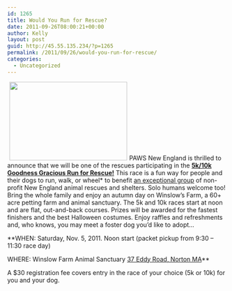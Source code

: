```yaml
---
id: 1265
title: Would You Run for Rescue?
date: 2011-09-26T08:00:21+00:00
author: Kelly
layout: post
guid: http://45.55.135.234/?p=1265
permalink: /2011/09/26/would-you-run-for-rescue/
categories:
  - Uncategorized
---
```

<img class="alignleft size-full wp-image-1266" style="margin-left: 5px; margin-right: 5px;" title="run_girls.jpg.w300h200" src="https://pawsnewengland.com/wp-content/uploads/2011/09/run_girls.jpg.w300h200.jpg" alt="" width="270" height="180" />PAWS New England is thrilled to announce that we will be one of the rescues participating in the **[5k/10k Goodness Gracious Run for Rescue!](http://www.run4rescue.org/)** This race is a fun way for people and their dogs to run, walk, or wheel* to benefit [an exceptional group](http://www.goodnessgracioustreats.com/race_charities.html) of non-profit New England animal rescues and shelters. Solo humans welcome too! Bring the whole family and enjoy an autumn day on Winslow&#8217;s Farm, a 60+ acre petting farm and animal sanctuary. The 5k and 10k races start at noon and are flat, out-and-back courses. Prizes will be awarded for the fastest finishers and the best Halloween costumes. Enjoy raffles and refreshments and, who knows, you may meet a foster dog you&#8217;d like to adopt&#8230;

**WHEN: Saturday, Nov. 5, 2011. Noon start (packet pickup from 9:30 &#8211; 11:30 race day)
  
WHERE: Winslow Farm Animal Sanctuary [37 Eddy Road, Norton MA](http://g.co/maps/h7u2p)**

A $30 registration fee covers entry in the race of your choice (5k or 10k) for you and your dog.